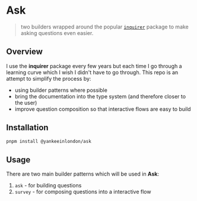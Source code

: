 # Ask

> two builders wrapped around the popular [`inquirer`](https://github.com/SBoudrias/Inquirer.js) package to make asking questions even easier.

## Overview

I use the **inquirer** package every few years but each time I go through a learning curve which I wish I didn't have to go through. This repo is an attempt to simplify the process by:

- using builder patterns where possible
- bring the documentation into the type system (and therefore closer to the user)
- improve question composition so that interactive flows are easy to build

## Installation

```sh
pnpm install @yankeeinlondon/ask
```

## Usage

There are two main builder patterns which will be used in **Ask**:

1. `ask` - for building questions
2. `survey` - for composing questions into a interactive flow



